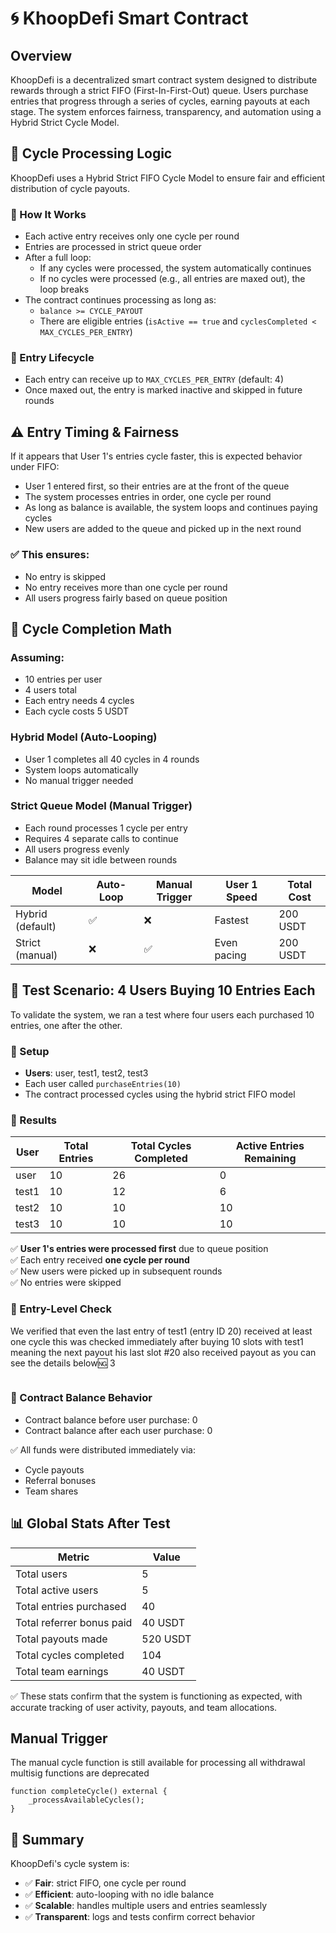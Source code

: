 # 🌀 KhoopDefi Smart Contract

## Overview
KhoopDefi is a decentralized smart contract system designed to distribute rewards through a strict FIFO (First-In-First-Out) queue. Users purchase entries that progress through a series of cycles, earning payouts at each stage. The system enforces fairness, transparency, and automation using a Hybrid Strict Cycle Model.

## 🔁 Cycle Processing Logic
KhoopDefi uses a Hybrid Strict FIFO Cycle Model to ensure fair and efficient distribution of cycle payouts.

### 🔹 How It Works
- Each active entry receives only one cycle per round
- Entries are processed in strict queue order
- After a full loop:
  - If any cycles were processed, the system automatically continues
  - If no cycles were processed (e.g., all entries are maxed out), the loop breaks
- The contract continues processing as long as:
  - `balance >= CYCLE_PAYOUT`
  - There are eligible entries (`isActive == true` and `cyclesCompleted < MAX_CYCLES_PER_ENTRY`)

### 🔹 Entry Lifecycle
- Each entry can receive up to `MAX_CYCLES_PER_ENTRY` (default: 4)
- Once maxed out, the entry is marked inactive and skipped in future rounds

## ⚠️ Entry Timing & Fairness
If it appears that User 1's entries cycle faster, this is expected behavior under FIFO:
- User 1 entered first, so their entries are at the front of the queue
- The system processes entries in order, one cycle per round
- As long as balance is available, the system loops and continues paying cycles
- New users are added to the queue and picked up in the next round

### ✅ This ensures:
- No entry is skipped
- No entry receives more than one cycle per round
- All users progress fairly based on queue position

## 🧮 Cycle Completion Math
### Assuming:
- 10 entries per user
- 4 users total
- Each entry needs 4 cycles
- Each cycle costs 5 USDT

### Hybrid Model (Auto-Looping)
- User 1 completes all 40 cycles in 4 rounds
- System loops automatically
- No manual trigger needed

### Strict Queue Model (Manual Trigger)
- Each round processes 1 cycle per entry
- Requires 4 separate calls to continue
- All users progress evenly
- Balance may sit idle between rounds

| Model | Auto-Loop | Manual Trigger | User 1 Speed | Total Cost |
|-------|-----------|----------------|---------------|------------|
| Hybrid (default) | ✅ | ❌ | Fastest | 200 USDT |
| Strict (manual) | ❌ | ✅ | Even pacing | 200 USDT |

## 🧪 Test Scenario: 4 Users Buying 10 Entries Each
To validate the system, we ran a test where four users each purchased 10 entries, one after the other.

### 🔹 Setup
- **Users**: user, test1, test2, test3
- Each user called `purchaseEntries(10)`
- The contract processed cycles using the hybrid strict FIFO model

### 🔹 Results
| User | Total Entries | Total Cycles Completed | Active Entries Remaining |
|------|---------------|------------------------|--------------------------|
| user | 10 | 26 | 0 |
| test1 | 10 | 12 | 6 |
| test2 | 10 | 10 | 10 |
| test3 | 10 | 10 | 10 |

✅ **User 1's entries were processed first** due to queue position  
✅ Each entry received **one cycle per round**  
✅ New users were picked up in subsequent rounds  
✅ No entries were skipped  

### 🔹 Entry-Level Check
We verified that even the last entry of test1 (entry ID 20) received at least one cycle this was checked immediately after buying 10 slots with test1 meaning the next payout his last slot #20 also received payout as you can see the details below:ng: 3
```

```
### 🔹 Contract Balance Behavior
- Contract balance before user purchase: 0
- Contract balance after each user purchase: 0

✅ All funds were distributed immediately via:
- Cycle payouts
- Referral bonuses
- Team shares

## 📊 Global Stats After Test
| Metric | Value |
|--------|-------|
| Total users | 5 |
| Total active users | 5 |
| Total entries purchased | 40 |
| Total referrer bonus paid | 40 USDT |
| Total payouts made | 520 USDT |
| Total cycles completed | 104 |
| Total team earnings | 40 USDT |

✅ These stats confirm that the system is functioning as expected, with accurate tracking of user activity, payouts, and team allocations.

## Manual Trigger
The manual cycle function is still available for processing all withdrawal multisig functions are deprecated

```solidity
function completeCycle() external {
    _processAvailableCycles();
}
```

## 📌 Summary
KhoopDefi's cycle system is:
- ✅ **Fair**: strict FIFO, one cycle per round
- ✅ **Efficient**: auto-looping with no idle balance
- ✅ **Scalable**: handles multiple users and entries seamlessly
- ✅ **Transparent**: logs and tests confirm correct behavior
```